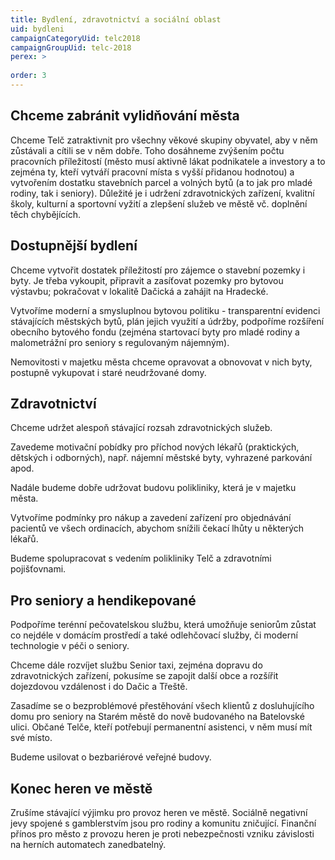 ```yaml
---
title: Bydlení, zdravotnictví a sociální oblast
uid: bydleni
campaignCategoryUid: telc2018
campaignGroupUid: telc-2018
perex: >
  
order: 3
---
```


## Chceme zabránit vylidňování města

Chceme Telč zatraktivnit pro všechny věkové skupiny obyvatel, aby v něm zůstávali a cítili se v něm dobře. Toho dosáhneme zvýšením počtu pracovních příležitostí (město musí aktivně lákat podnikatele a investory a to zejména ty, kteří vytváří pracovní místa s vyšší přidanou hodnotou) a vytvořením dostatku stavebních parcel a volných bytů (a to jak pro mladé rodiny, tak i seniory). Důležité je i udržení zdravotnických zařízení, kvalitní školy, kulturní a sportovní vyžití a zlepšení služeb ve městě vč. doplnění těch chybějících.

## Dostupnější bydlení

Chceme vytvořit dostatek příležitostí pro zájemce o stavební pozemky i byty. Je třeba vykoupit, připravit a zasíťovat pozemky pro bytovou výstavbu; pokračovat v lokalitě Dačická a zahájit na Hradecké.

Vytvoříme moderní a smysluplnou bytovou politiku - transparentní evidenci stávajících městských bytů, plán jejich využití a údržby, podpoříme rozšíření obecního bytového fondu (zejména startovací byty pro mladé rodiny a malometrážní pro seniory s regulovaným nájemným).

Nemovitosti v majetku města chceme opravovat a obnovovat v nich byty, postupně vykupovat i staré neudržované domy.

## Zdravotnictví

Chceme udržet alespoň stávající rozsah zdravotnických služeb.

Zavedeme motivační pobídky pro příchod nových lékařů (praktických, dětských i odborných), např. nájemní městské byty, vyhrazené parkování apod.

Nadále budeme dobře udržovat budovu polikliniky, která je v majetku města.

Vytvoříme podmínky pro nákup a zavedení zařízení pro objednávání pacientů ve všech ordinacích, abychom snížili čekací lhůty u některých lékařů.

Budeme spolupracovat s vedením polikliniky Telč a zdravotními pojišťovnami.

## Pro seniory a hendikepované

Podpoříme terénní pečovatelskou službu, která umožňuje seniorům zůstat co nejdéle v domácím prostředí a také odlehčovací služby, či moderní technologie v péči o seniory.

Chceme dále rozvíjet službu Senior taxi, zejména dopravu do zdravotnických zařízení, pokusíme se zapojit další obce a rozšířit dojezdovou vzdálenost i do Dačic a Třeště.

Zasadíme se o bezproblémové přestěhování všech klientů z dosluhujícího domu pro seniory na Starém městě do nově budovaného na Batelovské ulici. Občané Telče, kteří potřebují permanentní asistenci, v něm musí mít své místo.

Budeme usilovat o bezbariérové veřejné budovy.

## Konec heren ve městě

Zrušíme stávající výjimku pro provoz heren ve městě. Sociálně negativní jevy spojené s gamblerstvím jsou pro rodiny a komunitu zničující. Finanční přínos pro město z provozu heren je proti nebezpečnosti vzniku závislosti na herních automatech zanedbatelný.
